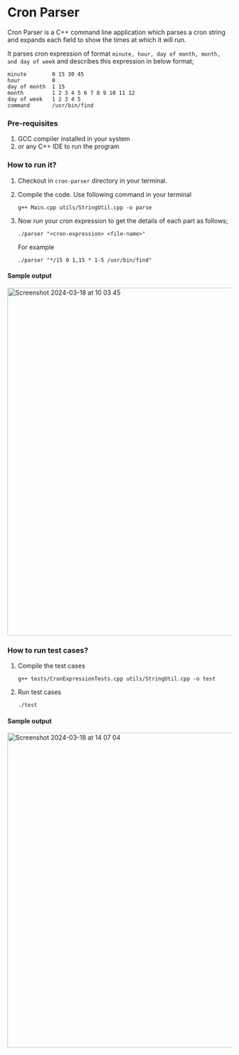 # Cron Parser

Cron Parser is a C++ command line application which parses a cron string and expands each field
to show the times at which it will run.

It parses cron expression of format `minute, hour, day of
month, month, and day of week` and describes this expression in below format;

```
minute        0 15 30 45
hour          0
day of month  1 15
month         1 2 3 4 5 6 7 8 9 10 11 12
day of week   1 2 3 4 5
command       /usr/bin/find
```

### Pre-requisites

1. GCC compiler installed in your system
2. or any C++ IDE to run the program


### How to run it?

1. Checkout in `cron-parser` directory in your terminal.
2. Compile the code. Use following command in your terminal
    ```
    g++ Main.cpp utils/StringUtil.cpp -o parse
    ```

3. Now run your cron expression to get the details of each part as follows;
    ```
    ./parser "<cron-expression> <file-name>"
    ```
    For example
    ```
    ./parser "*/15 0 1,15 * 1-5 /usr/bin/find"
    ```

#### Sample output

<img width="780" alt="Screenshot 2024-03-18 at 10 03 45" src="https://github.com/mani87/cron-parser/assets/88872955/e5208ed9-0673-4b35-91d8-5132d12c8f18">

### How to run test cases?

1. Compile the test cases
   ```
   g++ tests/CronExpressionTests.cpp utils/StringUtil.cpp -o test
   ```
2. Run test cases
   ```
   ./test
   ```
#### Sample output
<img width="706" alt="Screenshot 2024-03-18 at 14 07 04" src="https://github.com/mani87/cron-parser/assets/30254676/bdf17f74-266f-4335-80d4-4d2810136e3a">



